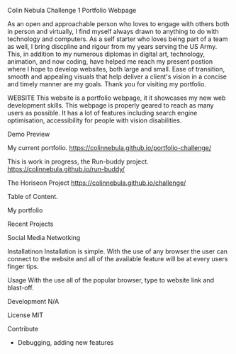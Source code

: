 Colin Nebula
Challenge 1 Portfolio Webpage


As an open and approachable person who loves to engage with others both in person and virtually, I find myself always drawn to anything to do with technology and computers. As a self starter who loves being part of a team as well, I bring discpline and rigour from my years serving the US Army. This, in addition to my numerous diplomas in digital art, technology, animation, and now coding, have helped me reach my present postion where I hope to develop websites, both large and small. Ease of transition, smooth and appealing visuals that help deliver a client's vision in a concise and timely manner are my goals. Thank you for visiting my portfolio.


WEBSITE
This website is a portfolio webpage, it it showcases my new web development skills. 
This webpage is properly geared to reach as many users as possible.
It has a lot of features including search engine optimisation, accessibility for people with vision disabilities.

Demo Preview

My current portfolio.
https://colinnebula.github.io/portfolio-challenge/

This is work in progress, the Run-buddy project.
https://colinnebula.github.io/run-buddy/

The Horiseon Project
https://colinnebula.github.io/challenge/

Table of Content.

My portfolio

Recent Projects

Social Media Netwotking


Installatinon
Installation is simple.
With the use of any browser the user can connect to the website and all of the available feature will be at every users finger tips.


Usage
With the use all of the popular browser, type to website link and blast-off.

Development
N/A

License
MIT

Contribute
* Debugging, adding new features
